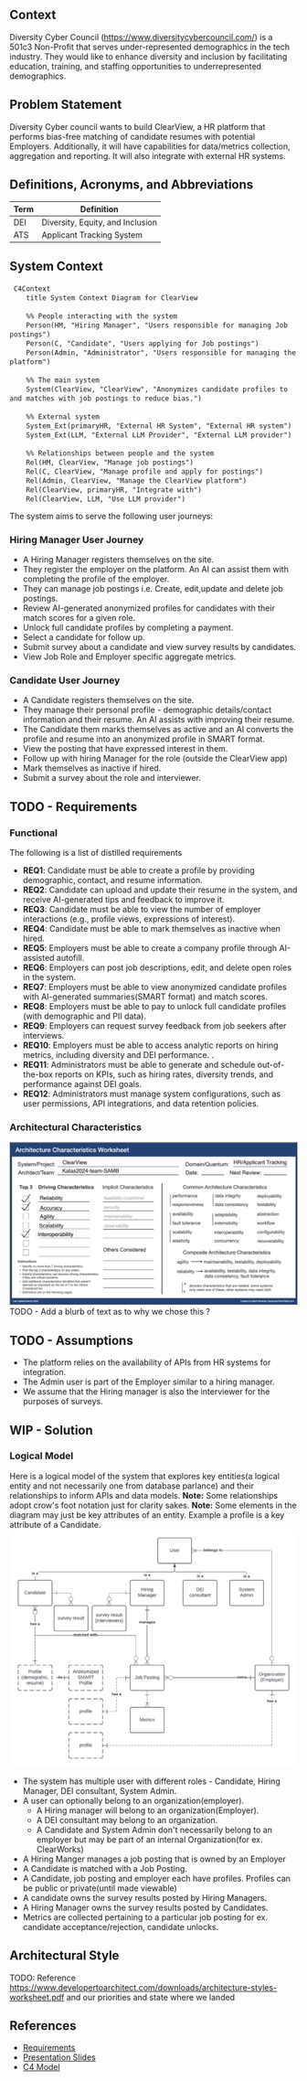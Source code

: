 ## Context
Diversity Cyber Council (https://www.diversitycybercouncil.com/) is a 501c3 Non-Profit that serves under-represented demographics in the tech industry. They would like to enhance diversity and inclusion by facilitating education, training, and staffing opportunities to underrepresented demographics.

## Problem Statement
Diversity Cyber council wants to build ClearView, a HR platform that performs bias-free matching of candidate resumes with potential Employers. Additionally, it will have capabilities for data/metrics collection, aggregation and reporting.  It will also  integrate with external HR systems.

## Definitions, Acronyms, and Abbreviations
| Term | Definition |
| ---- | ---------- |
| DEI | Diversity, Equity, and Inclusion |
| ATS | Applicant Tracking System |

## System Context
```mermaid
 C4Context
    title System Context Diagram for ClearView
    
    %% People interacting with the system
    Person(HM, "Hiring Manager", "Users responsible for managing Job postings")
    Person(C, "Candidate", "Users applying for Job postings")
    Person(Admin, "Administrator", "Users responsible for managing the platform")

    %% The main system
    System(ClearView, "ClearView", "Anonymizes candidate profiles to and matches with job postings to reduce bias.")
    
    %% External system
    System_Ext(primaryHR, "External HR System", "External HR system")
    System_Ext(LLM, "External LLM Provider", "External LLM provider")
    
    %% Relationships between people and the system
    Rel(HM, ClearView, "Manage job postings")
    Rel(C, ClearView, "Manage profile and apply for postings")
    Rel(Admin, ClearView, "Manage the ClearView platform")
    Rel(ClearView, primaryHR, "Integrate with")
    Rel(ClearView, LLM, "Use LLM provider")
```

The system aims to serve the following user journeys:

### Hiring Manager User Journey
- A Hiring Manager registers themselves on the site.
- They register the employer on the platform. An AI can assist them with completing the profile of the employer.
- They can manage job postings i.e. Create, edit,update and delete job postings.
- Review AI-generated anonymized profiles for candidates with their match scores for a given role.
- Unlock full candidate profiles by completing a payment.
- Select a candidate for follow up.
- Submit survey about a candidate and view survey results by candidates.
- View Job Role and Employer specific aggregate metrics.

### Candidate User Journey
- A Candidate registers themselves on the site.
- They manage their personal profile - demographic details/contact information and their resume. An AI assists with improving their resume.
- The Candidate them marks themselves as active and an AI converts the profile and resume into an anonymized profile in SMART format.
- View the posting that have expressed interest in them.
- Follow up with hiring Manager for the role (outside the ClearView app)
- Mark themselves as inactive if hired.
- Submit a survey about the role and interviewer.

## TODO - Requirements
### Functional 
The following is a list of distilled requirements
- **REQ1**: Candidate must be able to create a profile by providing demographic, contact, and resume information.
- **REQ2**: Candidate can upload and update their resume in the system, and receive AI-generated tips and feedback to improve it.
- **REQ3**: Candidate must be able to view the number of employer interactions (e.g., profile views, expressions of interest).
- **REQ4**: Candidate must be able to mark themselves as inactive when hired.
- **REQ5**: Employers must be able to create a company profile through AI-assisted autofill.
- **REQ6**: Employers can post job descriptions, edit, and delete open roles in the system.
- **REQ7**: Employers must be able to view anonymized candidate profiles with AI-generated summaries(SMART format) and match scores.
- **REQ8**: Employers must be able to pay to unlock full candidate profiles (with demographic and PII data).
- **REQ9**: Employers can request survey feedback from job seekers after interviews.
- **REQ10**: Employers must be able to access analytic reports on hiring metrics, including diversity and DEI performance. .
- **REQ11**: Administrators must be able to generate and schedule out-of-the-box reports on KPIs, such as hiring rates, diversity trends, and performance against DEI goals.
- **REQ12**: Administrators must manage system configurations, such as user permissions, API integrations, and data retention policies.

### Architectural Characteristics
![architectural-context](./resources/arch-characteristics.png)
TODO - Add a blurb of text as to why we chose this ? 

## TODO - Assumptions
- The platform relies on the availability of APIs from HR systems for integration.
- The Admin user is part of the Employer similar to a hiring manager. 
- We assume that the Hiring manager is also the interviewer for the purposes of surveys. 

## WIP - Solution
### Logical Model
Here is a logical model of the system that explores key entities(a logical entity and not necessarily one from database parlance) and their relationships to inform APIs and data models.
**Note:** Some relationships adopt crow's foot notation just for clarity sakes.
**Note:** Some elements in the diagram may just be key attributes of an entity. Example a profile is a key attribute of a Candidate.
![katas2024 logical model.png](./resources/katas2024-logical-model.png)
- The system has multiple user with different roles - Candidate, Hiring Manager, DEI consultant, System Admin. 
- A user can optionally belong to an organization(employer). 
    - A Hiring manager will belong to an organization(Employer). 
    - A DEI consultant may belong to an organization.
    - A Candidate and System Admin don't necessarily belong to an employer but may be part of an internal Organization(for ex. ClearWorks)
- A Hiring Manger manages a job posting that is owned by an Employer
- A Candidate is matched with a Job Posting. 
- A Candidate, job posting and employer each have profiles. Profiles can be public or private(until made viewable)
- A candidate owns the survey results posted by Hiring Managers.
- A Hiring Manager owns the survey results posted by Candidates.
- Metrics are collected pertaining to a particular job posting for ex. candidate acceptance/rejection, candidate unlocks.  

## Architectural Style
TODO: Reference https://www.developertoarchitect.com/downloads/architecture-styles-worksheet.pdf and our priorities and state where we landed

## References
- [Requirements](https://docs.google.com/document/d/1jCHMAvgzqaYaAp09br12OC4ozpVXZR3s9ezgEqncZ9U/edit#heading=h.xvbdsi1e8ttg)
- [Presentation Slides](https://on24static.akamaized.net/event/46/37/41/6/rt/1/documents/resourceList1726751953205/todayskatasslides1726751953205.pdf)
- [C4 Model](https://c4model.com/)